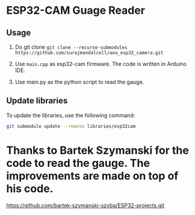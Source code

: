 # ESP32-CAM Guage Reader


## Usage

1. Do git clone `git clone --recurse-submodules https://github.com/surajmandalcell/aoa_esp32_camera.git`

2. Use `main.cpp` as esp32-cam firmware. The code is written in Arduino IDE.

3. Use main.py as the python script to read the gauge.


## Update libraries

To update the libraries, use the following command:

```bash
git submodule update --remote libraries/esp32cam
```


# Thanks to Bartek Szymanski for the code to read the gauge. The improvements are made on top of his code.

https://github.com/bartek-szymanski-szyba/ESP32-projects.git